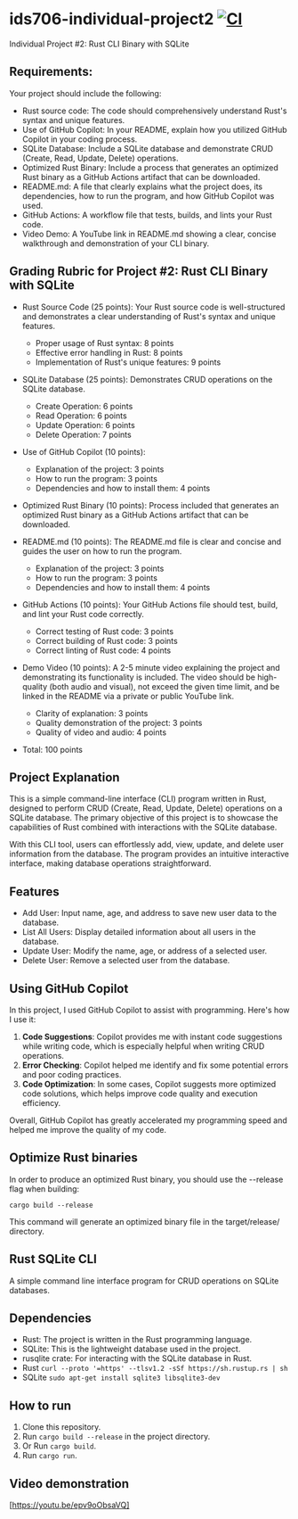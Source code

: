 # ids706-individual-project2 [![CI](https://github.com/nogibjj/ids706-individual-project2/actions/workflows/rust.yml/badge.svg)](https://github.com/nogibjj/ids706-individual-project2/actions/workflows/rust.yml)


Individual Project #2: Rust CLI Binary with SQLite

## Requirements:

Your project should include the following:
- Rust source code: The code should comprehensively understand Rust's syntax and unique features.
- Use of GitHub Copilot: In your README, explain how you utilized GitHub Copilot in your coding process.
- SQLite Database: Include a SQLite database and demonstrate CRUD (Create, Read, Update, Delete) operations.
- Optimized Rust Binary: Include a process that generates an optimized Rust binary as a GitHub Actions artifact that can be downloaded.
- README.md: A file that clearly explains what the project does, its dependencies, how to run the program, and how GitHub Copilot was used.
- GitHub Actions: A workflow file that tests, builds, and lints your Rust code.
- Video Demo: A YouTube link in README.md showing a clear, concise walkthrough and demonstration of your CLI binary.

## Grading Rubric for Project #2: Rust CLI Binary with SQLite

- Rust Source Code (25 points): Your Rust source code is well-structured and demonstrates a clear understanding of Rust's syntax and unique features.

	-	Proper usage of Rust syntax: 8 points
	-	Effective error handling in Rust: 8 points
	-	Implementation of Rust's unique features: 9 points

- SQLite Database (25 points): Demonstrates CRUD operations on the SQLite database.
	-	Create Operation: 6 points
	-	Read Operation: 6 points
	-	Update Operation: 6 points
	-	Delete Operation: 7 points


- Use of GitHub Copilot (10 points):

    - Explanation of the project: 3 points
    - How to run the program: 3 points
    - Dependencies and how to install them: 4 points

- Optimized Rust Binary (10 points): Process included that generates an optimized Rust binary as a GitHub Actions artifact that can be downloaded.


- README.md (10 points): The README.md file is clear and concise and guides the user on how to run the program.
	-	Explanation of the project: 3 points
	-	How to run the program: 3 points
	-	Dependencies and how to install them: 4 points

- GitHub Actions (10 points): Your GitHub Actions file should test, build, and lint your Rust code correctly.
	-	Correct testing of Rust code: 3 points
	-	Correct building of Rust code: 3 points
	-	Correct linting of Rust code: 4 points

- Demo Video (10 points): A 2-5 minute video explaining the project and demonstrating its functionality is included. The video should be high-quality (both audio and visual), not exceed the given time limit, and be linked in the README via a private or public YouTube link.
	-	Clarity of explanation: 3 points
	-	Quality demonstration of the project: 3 points
	-	Quality of video and audio: 4 points

- Total: 100 points

## Project Explanation

This is a simple command-line interface (CLI) program written in Rust, designed to perform CRUD (Create, Read, Update, Delete) operations on a SQLite database. The primary objective of this project is to showcase the capabilities of Rust combined with interactions with the SQLite database.

With this CLI tool, users can effortlessly add, view, update, and delete user information from the database. The program provides an intuitive interactive interface, making database operations straightforward.

## Features
- Add User: Input name, age, and address to save new user data to the database.
- List All Users: Display detailed information about all users in the database.
- Update User: Modify the name, age, or address of a selected user.
- Delete User: Remove a selected user from the database.


## Using GitHub Copilot

In this project, I used GitHub Copilot to assist with programming. Here's how I use it:

1. **Code Suggestions**: Copilot provides me with instant code suggestions while writing code, which is especially helpful when writing CRUD operations.
2. **Error Checking**: Copilot helped me identify and fix some potential errors and poor coding practices.
3. **Code Optimization**: In some cases, Copilot suggests more optimized code solutions, which helps improve code quality and execution efficiency.

Overall, GitHub Copilot has greatly accelerated my programming speed and helped me improve the quality of my code.


## Optimize Rust binaries
In order to produce an optimized Rust binary, you should use the --release flag when building:

`cargo build --release`

This command will generate an optimized binary file in the target/release/ directory.


## Rust SQLite CLI

A simple command line interface program for CRUD operations on SQLite databases.

## Dependencies

- Rust: The project is written in the Rust programming language.
- SQLite: This is the lightweight database used in the project.
- rusqlite crate: For interacting with the SQLite database in Rust.
- Rust
	`curl --proto '=https' --tlsv1.2 -sSf https://sh.rustup.rs | sh`
- SQLite
	`sudo apt-get install sqlite3 libsqlite3-dev`

## How to run

1. Clone this repository.
2. Run `cargo build --release` in the project directory.
3. Or Run `cargo build`.
4. Run `cargo run`.

## Video demonstration

[https://youtu.be/epv9oObsaVQ]